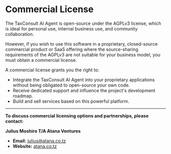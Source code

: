# Commercial License

The TaxConsult AI Agent is open-source under the AGPLv3 license, which is ideal for personal use, internal business use, and community collaboration.

However, if you wish to use this software in a proprietary, closed-source commercial product or SaaS offering where the source-sharing requirements of the AGPLv3 are not suitable for your business model, you must obtain a commercial license.

A commercial license grants you the right to:

*   Integrate the TaxConsult AI Agent into your proprietary applications without being obligated to open-source your own code.
*   Receive dedicated support and influence the project's development roadmap.
*   Build and sell services based on this powerful platform.

---

**To discuss commercial licensing options and partnerships, please contact:**

**Julius Moshiro T/A Atana Ventures**
- **Email:** [julius@atana.co.tz](mailto:julius@atana.co.tz)
- **Website:** [atana.co.tz](https://atana.co.tz)